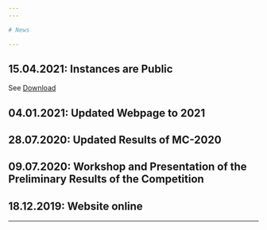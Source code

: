 ```yaml
---
---

# News

---
```

## 15.04.2021: Instances are Public
See [Download](https://cloudstore.zih.tu-dresden.de/index.php/s/PxXPMF37dzJt8X4)

## 04.01.2021: Updated Webpage to 2021
## 28.07.2020: Updated Results of MC-2020
## 09.07.2020: Workshop and Presentation of the Preliminary Results of the Competition

## 18.12.2019: Website online

---

